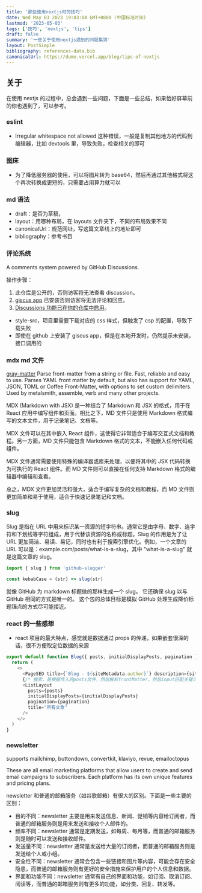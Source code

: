 ```yaml
---
title: '那些使用nextjs时的技巧'
date: Wed May 03 2023 19:03:04 GMT+0800 (中国标准时间)
lastmod: '2023-05-03'
tags: ['技巧', 'nextjs', 'tips']
draft: false
summary: '一些关于使用nextjs遇到的问题集锦'
layout: PostSimple
bibliography: references-data.bib
canonicalUrl: https://dume.vercel.app/blog/tips-of-nextjs
---
```


## 关于

在使用 nextjs 的过程中，总会遇到一些问题，下面是一些总结，如果恰好屏幕前的你也遇到了，可以参考。

### eslint

- Irregular whitespace not allowed 这种错误，一般是复制其他地方的代码到编辑器，比如 devtools 里，导致失败，检查相关的即可

### 图床

- 为了降低服务器的使用，可以将图片转为 base64，然后再通过其他格式将这个再次转换成更短的，只需要占用算力就可以

### md 语法

- draft：是否为草稿，
- layout：用哪种布局，在 layouts 文件夹下，不同的布局效果不同
- canonicalUrl：规范网址，写这篇文章线上的地址即可
- bibliography：参考书目

### 评论系统

A comments system powered by GitHub Discussions.

操作步骤：

1. 此仓库是公开的，否则访客将无法查看 discussion。
2. [giscus app](https://github.com/apps/giscus) 已安装否则访客将无法评论和回应。
3. [Discussions 功能已在你的仓库中启用](https://docs.github.com/en/repositories/managing-your-repositorys-settings-and-features/enabling-features-for-your-repository/enabling-or-disabling-github-discussions-for-a-repository)。

- style-src，项目里需要下载对应的 css 样式，但触发了 csp 的配置，导致下载失败
- 即使在 github 上安装了 giscus app，但是在本地开发时，仍然提示未安装，接口调用的

### mdx md 文件

[gray-matter](https://www.npmjs.com/package/gray-matter) Parse front-matter from a string or file. Fast, reliable and easy to use. Parses YAML front matter by default, but also has support for YAML, JSON, TOML or Coffee Front-Matter, with options to set custom delimiters. Used by metalsmith, assemble, verb and many other projects.

MDX (Markdown with JSX) 是一种结合了 Markdown 和 JSX 的格式，用于在 React 应用中编写组件和页面。相比之下，MD 文件只是使用 Markdown 格式编写的文本文件，用于记录笔记、文档等。

MDX 文件可以在其中嵌入 React 组件，这使得它非常适合于编写交互式文档和教程。另一方面，MD 文件只能包含 Markdown 格式的文本，不能嵌入任何代码或组件。

MDX 文件通常需要使用特殊的编译器或库来处理，以便将其中的 JSX 代码转换为可执行的 React 组件。而 MD 文件则可以直接在任何支持 Markdown 格式的编辑器中编辑和查看。

总之，MDX 文件更加灵活和强大，适合于编写复杂的文档和教程，而 MD 文件则更加简单和易于使用，适合于快速记录笔记和文档。

### slug

Slug 是指在 URL 中用来标识某一资源的短字符串。通常它是由字母、数字、连字符和下划线等字符组成，用于代替该资源的名称或标题。Slug 的作用是为了让 URL 更加简洁、易读、易记，同时也有利于搜索引擎优化。例如，一个文章的 URL 可以是：example.com/posts/what-is-a-slug，其中 "what-is-a-slug" 就是这篇文章的 slug。

```js
import { slug } from 'github-slugger'

const kebabCase = (str) => slug(str)
```

就像 GitHub 为 markdown 标题做的那样生成一个 slug。 它还确保 slug 以与 GitHub 相同的方式是唯一的。
这个包的总体目标是模拟 GitHub 处理生成降价标题锚点的方式尽可能接近。

### react 的一些感想

- react 项目的最大特点，感觉就是数据通过 props 的传递，如果嵌套很深的话，很不方便取定位数据的来源

```js
export default function Blog({ posts, initialDisplayPosts, pagination }) {
  return (
    <>
      <PageSEO title={`Blog - ${siteMetadata.author}`} description={siteMetadata.description} />
      {/* 搜索，是根据传入的posts文件，然后解析frontMatter，然后input匹配关键词 */}
      <ListLayout
        posts={posts}
        initialDisplayPosts={initialDisplayPosts}
        pagination={pagination}
        title="所有文章"
      />
    </>
  )
}
```

### newsletter

supports mailchimp, buttondown, convertkit, klaviyo, revue, emailoctopus

These are all email marketing platforms that allow users to create and send email campaigns to subscribers. Each platform has its own unique features and pricing plans.

newsletter 和普通的邮箱服务（如谷歌邮箱）有很大的区别。下面是一些主要的区别：

- 目的不同：newsletter 主要是用来发送信息、新闻、促销等内容给订阅者，而普通的邮箱服务则是用来发送和接收个人邮件的。
- 频率不同：newsletter 通常是定期发送，如每周、每月等，而普通的邮箱服务则是随时可以发送和接收邮件。
- 发送量不同：newsletter 通常是发送给大量的订阅者，而普通的邮箱服务则是发送给个人或小组。
- 安全性不同：newsletter 通常会包含一些链接和图片等内容，可能会存在安全隐患，而普通的邮箱服务则有更好的安全措施来保护用户的个人信息和数据。
- 界面和功能不同：newsletter 通常有自己的界面和功能，如订阅、取消订阅、阅读等，而普通的邮箱服务则有更多的功能，如分类、回复、转发等。
